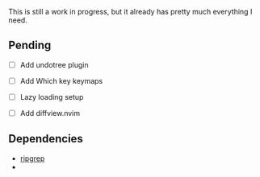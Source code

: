 This is still a work in progress,  but it already has pretty much everything I need.

## Pending

- [ ] Add undotree plugin
- [ ] Add Which key keymaps
- [ ] Lazy loading setup
- [ ] Add diffview.nvim


## Dependencies

- [ripgrep](https://github.com/BurntSushi/ripgrep)
- 
